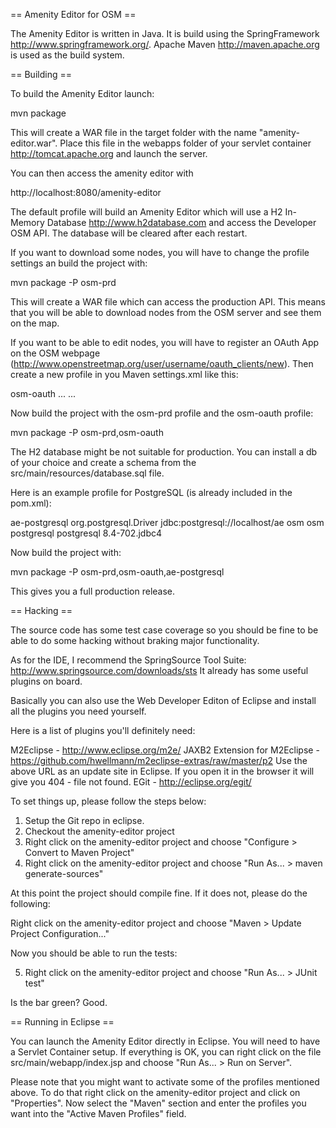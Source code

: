 == Amenity Editor for OSM ==

The Amenity Editor is written in Java. It is build using the 
SpringFramework http://www.springframework.org/.
Apache Maven http://maven.apache.org is used as the build system.

== Building ==

To build the Amenity Editor launch:

mvn package

This will create a WAR file in the target folder with the name "amenity-editor.war".
Place this file in the webapps folder of your 
servlet container http://tomcat.apache.org and launch the server.

You can then access the amenity editor with

http://localhost:8080/amenity-editor

The default profile will build an Amenity Editor which will use a H2 
In-Memory Database http://www.h2database.com and access the Developer OSM API. 
The database will be cleared after each restart.

If you want to download some nodes, you will have to change the 
profile settings an build the project with:

mvn package -P osm-prd

This will create a WAR file which can access the production API. This means that you will 
be able to download nodes from the OSM server and see them on the map.

If you want to be able to edit nodes, you will have to register an OAuth App on the OSM webpage 
(http://www.openstreetmap.org/user/username/oauth_clients/new).
Then create a new profile in you Maven settings.xml like this:


<profile>
	<id>osm-oauth</id>
	<properties>
		<oauth.consumerKey>...</oauth.consumerKey>
		<oauth.consumerSecret>...</oauth.consumerSecret>
	</properties>
</profile>


Now build the project with the osm-prd profile and the osm-oauth profile:

mvn package -P osm-prd,osm-oauth

The H2 database might be not suitable for production. You can install a db of your choice 
and create a schema from the src/main/resources/database.sql file.

Here is an example profile for PostgreSQL (is already included in the pom.xml):

<profile>
	<id>ae-postgresql</id>
	<properties>
		<db.driver>org.postgresql.Driver</db.driver>
		<db.url>jdbc:postgresql://localhost/ae</db.url>
		<db.user>osm</db.user>
		<db.password>osm</db.password>
	</properties>
	<dependencies>
		<dependency>
			<groupId>postgresql</groupId>
			<artifactId>postgresql</artifactId>
			<version>8.4-702.jdbc4</version>
		</dependency>
	</dependencies>
</profile>


Now build the project with:

mvn package -P osm-prd,osm-oauth,ae-postgresql

This gives you a full production release.

== Hacking ==

The source code has some test case coverage so you should be fine to be 
able to do some hacking without braking major functionality.

As for the IDE, I recommend the SpringSource Tool Suite: http://www.springsource.com/downloads/sts
It already has some useful plugins on board. 

Basically you can also use the Web Developer Editon of Eclipse and install all the plugins you need yourself.

Here is a list of plugins you'll definitely need:

M2Eclipse - http://www.eclipse.org/m2e/
JAXB2 Extension for M2Eclipse - https://github.com/hwellmann/m2eclipse-extras/raw/master/p2
Use the above URL as an update site in Eclipse. If you open it in the browser it will give you 404 - file not found.
EGit - http://eclipse.org/egit/

To set things up, please follow the steps below:

1. Setup the Git repo in eclipse.
2. Checkout the amenity-editor project
3. Right click on the amenity-editor project and choose "Configure > Convert to Maven Project" 
4. Right click on the amenity-editor project and choose "Run As... > maven generate-sources"

At this point the project should compile fine. If it does not, please do the following:

Right click on the amenity-editor project and choose "Maven > Update Project Configuration..."

Now you should be able to run the tests:

5. Right click on the amenity-editor project and choose "Run As... > JUnit test"

Is the bar green? Good.

== Running in Eclipse ==

You can launch the Amenity Editor directly in Eclipse. You will need to have a Servlet Container setup.
If everything is OK, you can right click on the file src/main/webapp/index.jsp and choose "Run As... > Run on Server".

Please note that you might want to activate some of the profiles mentioned above. 
To do that right click on the amenity-editor project and click on "Properties". Now select the "Maven" section and 
enter the profiles you want into the "Active Maven Profiles" field.




